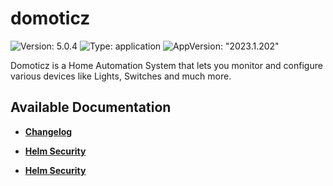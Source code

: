 # domoticz

![Version: 5.0.4](https://img.shields.io/badge/Version-5.0.4-informational?style=flat-square) ![Type: application](https://img.shields.io/badge/Type-application-informational?style=flat-square) ![AppVersion: "2023.1.202"](https://img.shields.io/badge/AppVersion-"2023.1.202"-informational?style=flat-square)

Domoticz is a Home Automation System that lets you monitor and configure various devices like Lights, Switches and much more.

## Available Documentation

- [**Changelog**](CHANGELOG)

- [**Helm Security**](container-security)

- [**Helm Security**](helm-security)

